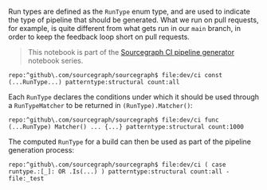 Run types are defined as the `RunType` enum type, and are used to indicate the type of pipeline that should be generated. What we run on pull requests, for example, is quite different from what gets run in our `main` branch, in order to keep the feedback loop short on pull requests.

> This notebook is part of the [Sourcegraph CI pipeline generator](https://sourcegraph.com/notebooks/Tm90ZWJvb2s6MTE3) notebook series.

```sourcegraph
repo:^github\.com/sourcegraph/sourcegraph$ file:dev/ci const (...RunType...) patterntype:structural count:all
```

Each `RunType` declares the conditions under which it should be used through a `RunTypeMatcher` to be returned in `(RunType).Matcher()`:

```sourcegraph
repo:^github\.com/sourcegraph/sourcegraph$ file:dev/ci func (...RunType) Matcher() ... {...} patterntype:structural count:1000
```

The computed `RunType` for a build can then be used as part of the pipeline generation process:

```sourcegraph
repo:^github\.com/sourcegraph/sourcegraph$ file:dev/ci ( case runtype.:[_]: OR .Is(...) ) patterntype:structural count:all -file:_test
```
